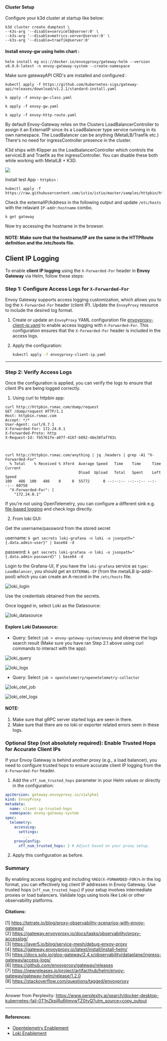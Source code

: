 #### Cluster Setup

Configure your k3d cluster at startup like below:

```
k3d cluster create dumptest \
--k3s-arg '--disable=servicelb@server:0' \
--k3s-arg '--disable=metrics-server@server:0' \
--k3s-arg '--disable=traefik@server:0'
```

#### Install envoy-gw using helm chart :
```
helm install eg oci://docker.io/envoyproxy/gateway-helm --version v0.0.0-latest -n envoy-gateway-system --create-namespace
```

Make sure gatewayAPI CRD's are installed and configured :
```
kubectl apply -f https://github.com/kubernetes-sigs/gateway-api/releases/download/v1.2.1/standard-install.yaml

k apply -f envoy-gw-class.yaml

k apply -f envoy-gw.yaml

k apply -f envoy-http-route.yaml
```

By default Envoy-Gateway relies on the Clusters LoadBalancerController to assign it an ExternalIP since its a LoadBalancer type service running in its own namespace. The LoadBalancer can be anything (MetalLB/Traefik etc.) There's no need for ingressController presence in the cluster.

K3d ships with Klipper as the LoadbalancerController which controls the serviceLB and Traefik as the ingressController. You can disable these both while working with MetalLB + K3D.

![](eg_resources/EnvoyGW.png)

Install test App - `httpbin` :
```
kubectl apply -f https://raw.githubusercontent.com/istio/istio/master/samples/httpbin/httpbin.yaml
```

Check the externalIP/Address in the following output and update `/etc/hosts` with the relavant `IP-addr:hostname` combo.

`k get gateway`

Now try accessing the hostname in the browser.

#### NOTE: Make sure that the hostname/IP are the same in the HTTPRoute definition and the /etc/hosts file.

## Client IP Logging 

To enable **client IP logging** using the `X-Forwarded-For` header in **Envoy Gateway** via Helm, follow these steps:

### **Step 1: Configure Access Logs for `X-Forwarded-For`**

Envoy Gateway supports access logging customization, which allows you to log the `X-Forwarded-For` header (client IP). Update the `EnvoyProxy` resource to include the desired log format.

1. Create or update an `EnvoyProxy` YAML configuration file [envoyproxy-client-ip.yaml](eg_resources/eg-proxy-otlp-sink.yaml) to enable access logging with `X-Forwarded-For`. This configuration ensures that the `X-Forwarded-For` header is included in the access logs.

2. Apply the configuration:
   ```bash
   kubectl apply -f envoyproxy-client-ip.yaml
   ```

---

### **Step 2: Verify Access Logs**

Once the configuration is applied, you can verify the logs to ensure that client IPs are being logged correctly.

1. Using curl to httpbin app:
```
curl http://httpbin.rsmac.com/dump/request
GET /dump/request HTTP/1.1
Host: httpbin.rsmac.com
Accept: */*
User-Agent: curl/8.7.1
X-Forwarded-For: 172.24.0.1
X-Forwarded-Proto: http
X-Request-Id: fb5761fe-a07f-416f-b892-46e38faf783c



curl http://httpbin.rsmac.com/anything | jq .headers | grep -A1 "X-Forwarded-For"
  % Total    % Received % Xferd  Average Speed   Time    Time     Time  Current
                                 Dload  Upload   Total   Spent    Left  Speed
100   486  100   486    0     0  55772      0 --:--:-- --:--:-- --:--:-- 60750
  "X-Forwarded-For": [
    "172.24.0.1"
```


If you're not using OpenTelemetry, you can configure a different sink e.g. [file-based logging](eg_resources/eg-proxy-file-sink.yaml) and check logs directly.

2. From loki GUI: 

Get the username/password from the stored secret  

username: `k get secrets loki-grafana -n loki -o jsonpath="{.data.admin-user}" | base64 -d`  

password: `k get secrets loki-grafana -n loki -o jsonpath="{.data.admin-password}" | base64 -d`  

Login to the Grafana-UI, If you have the `loki-grafana` service as `type: LoadBalancer`, you should get an `EXTERNAL-IP` (from the metalLB ip-addr-pool) which you can create an A-record in the `/etc/hosts` file.

![loki_login](../observability/loki-stack/images/loki_login.png)

Use the credentials obtained from the secrets.  

Once logged in, select Loki as the Datasource:

![loki_datasource](../observability/loki-stack/images/loki_datasource.png)

#### Explore Loki Datasource:  
- Query: Select `job > envoy-gateway-system/envoy` and observe the logs search result (Make sure you have ran Step 2.1 above using curl commands to interact with the app):

![loki_query](../observability/loki-stack/images/loki_query.png)

![loki_logs](../observability/loki-stack/images/loki_logs_result.png)

- Query: Select `job > opentelemetry/openetelemetry-collector`

![loki_otel_job](../observability/loki-stack/images/loki_otel_job.png)

![loki_otel_logs](../observability/loki-stack/images/loki_otel_logs.png)

#### NOTE: 
1. Make sure that gRPC server started logs are seen in there.  
2. Make sure that there are no loki or exporter related errors seen in these logs.

### **Optional Step (not absolutely required): Enable Trusted Hops for Accurate Client IPs**

If your Envoy Gateway is behind another proxy (e.g., a load balancer), you need to configure trusted hops to ensure accurate client IP logging from the `X-Forwarded-For` header.

1. Add the `xff_num_trusted_hops` parameter in your Helm values or directly in the configuration:

```yaml
apiVersion: gateway.envoyproxy.io/v1alpha1
kind: EnvoyProxy
metadata:
  name: client-ip-trusted-hops
  namespace: envoy-gateway-system
spec:
  telemetry:
    accessLog:
      settings:
        ...
    proxyConfig:
      xff_num_trusted_hops: 2 # Adjust based on your proxy setup.
```

2. Apply this configuration as before.

### Summary

By enabling access logging and including `%REQ(X-FORWARDED-FOR)%` in the log format, you can effectively log client IP addresses in Envoy Gateway. Use trusted hops (`xff_num_trusted_hops`) if your setup involves intermediate proxies or load balancers. Validate logs using tools like Loki or other observability platforms.

#### Citations:  
[1] https://tetrate.io/blog/proxy-observability-scenarios-with-envoy-gateway/  
[2] https://gateway.envoyproxy.io/docs/tasks/observability/proxy-accesslog/  
[3] https://layer5.io/blog/service-mesh/debug-envoy-proxy  
[4] https://gateway.envoyproxy.io/latest/install/install-helm/  
[5] https://docs.solo.io/gloo-gateway/2.4.x/observability/dataplane/ingress-gateway/access-logs/  
[6] https://github.com/envoyproxy/gateway/releases  
[7] https://newreleases.io/project/artifacthub/helm/envoy-gateway/gateway-helm/release/1.2.0  
[8] https://stackoverflow.com/questions/tagged/envoyproxy  

---  

Answer from Perplexity: https://www.perplexity.ai/search/docker-desktop-kubernetes-fail-0T1nZkpiRu6jtmvwTZ0tyQ?utm_source=copy_output  

---
#### References:  
- [Opentelemetry Enablement](../observability/opentelemetry/README.md)  
- [Loki Enablement](../observability/loki-stack/README.md)  